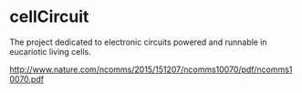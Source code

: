 # cellCircuit
The project dedicated to electronic circuits powered and runnable in eucariotic living cells. 

http://www.nature.com/ncomms/2015/151207/ncomms10070/pdf/ncomms10070.pdf  
